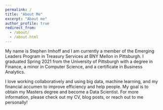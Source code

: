```yaml
---
permalink: /
title: "About Me"
excerpt: "About me"
author_profile: true
redirect_from: 
  - /about/
  - /about.html
---
```


My name is Stephen Imhoff and I am currently a member of the Emerging Leaders Program in Treasury Services at BNY Mellon in Pittsburgh. I graduated Spring 2021 from the University of Pittsburgh with a degree in Finance, a minor in Computer Science, and a certificate in Business Analytics. 

I love working collaboratively and using big data, machine learning, and my financial accumen to improve efficiency and help people. My goal is to obtain my Masters degree and become a Data Scientist. For more information, please check out my CV, blog posts, or reach out to me personally!

